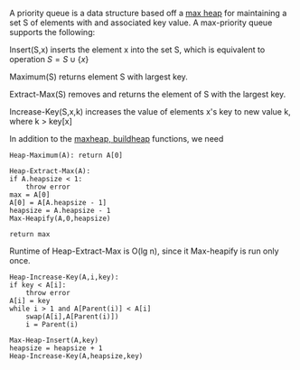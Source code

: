 A priority queue is a data structure based off a [max heap](../mergesort/README.md) for maintaining a set S of elements with and associated key value. A max-priority queue supports the following:

Insert(S,x) inserts the element x into the set S, which is equivalent to operation $`S = S \cup \left \{ x \right \}`$

Maximum(S) returns element S with largest key.

Extract-Max(S) removes and returns the element of S with the largest key.

Increase-Key(S,x,k) increases the value of elements x's key to new value k, where k > key[x]

In addition to the [maxheap, buildheap](../mergesort/README.md) functions, we need

```
Heap-Maximum(A): return A[0]
```

```
Heap-Extract-Max(A):
if A.heapsize < 1:
    throw error
max = A[0]
A[0] = A[A.heapsize - 1]
heapsize = A.heapsize - 1
Max-Heapify(A,0,heapsize)

return max
```

Runtime of Heap-Extract-Max is O(lg n), since it Max-heapify is run only once.

```
Heap-Increase-Key(A,i,key):
if key < A[i]:
    throw error
A[i] = key
while i > 1 and A[Parent(i)] < A[i]
    swap(A[i],A[Parent(i)])
    i = Parent(i)
```

```
Max-Heap-Insert(A,key)
heapsize = heapsize + 1
Heap-Increase-Key(A,heapsize,key)
```